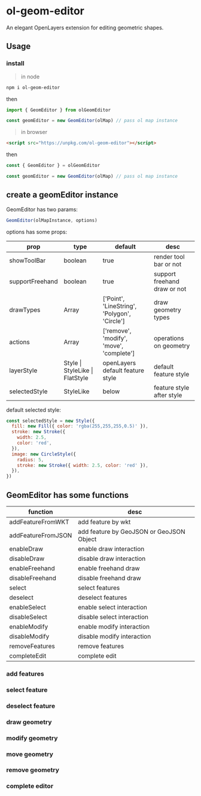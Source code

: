 # ol-geom-editor

An elegant OpenLayers extension for editing geometric shapes.

## Usage

### install

> in node

```bash
npm i ol-geom-editor
```

then

```js
import { GeomEditor } from olGeomEditor

const geomEditor = new GeomEditor(olMap) // pass ol map instance
```

> in browser

```html
<script src="https://unpkg.com/ol-geom-editor"></script>
```

then

```js
const { GeomEditor } = olGeomEditor

const geomEditor = new GeomEditor(olMap) // pass ol map instance
```

## create a geomEditor instance

GeomEditor has two params:

```js
GeomEditor(olMapInstance, options)
```

options has some props:

| prop            | type                            | default                                      | desc                         |
| --------------- | ------------------------------- | -------------------------------------------- | ---------------------------- |
| showToolBar     | boolean                         | true                                         | render tool bar or not       |
| supportFreehand | boolean                         | true                                         | support freehand draw or not |
| drawTypes       | Array                           | ['Point', 'LineString', 'Polygon', 'Circle'] | draw geometry types          |
| actions         | Array                           | ['remove', 'modify', 'move', 'complete']     | operations on geometry       |
| layerStyle      | Style \| StyleLike \| FlatStyle | openLayers default feature style             | default feature style        |
| selectedStyle   | StyleLike                       | below                                        | feature style after style    |

default selected style:

```js
const selectedStyle = new Style({
  fill: new Fill({ color: 'rgba(255,255,255,0.5)' }),
  stroke: new Stroke({
    width: 2.5,
    color: 'red',
  }),
  image: new CircleStyle({
    radius: 5,
    stroke: new Stroke({ width: 2.5, color: 'red' }),
  }),
})
```

## GeomEditor has some functions

| function           | desc                                     |
| ------------------ | ---------------------------------------- |
| addFeatureFromWKT  | add feature by wkt                       |
| addFeatureFromJSON | add feature by GeoJSON or GeoJSON Object |
| enableDraw         | enable draw interaction                  |
| disableDraw        | disable draw interaction                 |
| enableFreehand     | enable freehand draw                     |
| disableFreehand    | disable freehand draw                    |
| select             | select features                          |
| deselect           | deselect features                        |
| enableSelect       | enable select interaction                |
| disableSelect      | disable select interaction               |
| enableModify       | enable modify interaction                |
| disableModify      | disable modify interaction               |
| removeFeatures     | remove features                          |
| completeEdit       | complete edit                            |

### add features

### select feature

### deselect feature

### draw geometry

### modify geometry

### move geometry

### remove geometry

### complete editor
